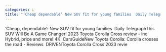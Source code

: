 ```yaml
---
categories: i
title: "‘Cheap dependable’ New SUV fit for young families  Daily Telegraph"
---
```

‘Cheap, dependable’: New SUV fit for young families&nbsp;&nbsp;Daily TelegraphThis SUV Will Be A Game Changer! 2023 Toyota Corolla Cross review - inc Hybrid, price and more! 4K&nbsp;&nbsp;CarsGuideNew Toyota Corolla: Corolla crosses the road - Reviews&nbsp;&nbsp;DRIVENToyota Corolla Cross 2023 revie